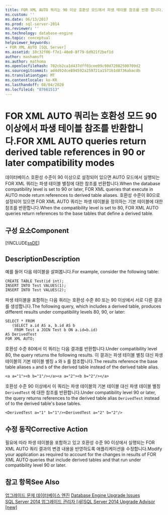 ```yaml
---
title: FOR XML AUTO 쿼리는 90 이상 호환성 모드에서 파생 테이블 참조를 반환 합니다. | Microsoft Docs
ms.custom: ''
ms.date: 06/13/2017
ms.prod: sql-server-2014
ms.reviewer: ''
ms.technology: database-engine
ms.topic: conceptual
helpviewer_keywords:
- FOR XML AUTO [SQL Server]
ms.assetid: 10c32f06-f7e1-40e0-8f79-6d921f2bef1d
author: mashamsft
ms.author: mathoma
ms.openlocfilehash: 702cb2ca1d437dff03cee09c98d72082500709d2
ms.sourcegitcommit: ad4d92dce894592a259721a1571b1d8736abacdb
ms.translationtype: MT
ms.contentlocale: ko-KR
ms.lasthandoff: 08/04/2020
ms.locfileid: "87661513"
---
```

# <a name="for-xml-auto-queries-return-derived-table-references-in-90-or-later-compatibility-modes"></a><span data-ttu-id="4b21b-102">FOR XML AUTO 쿼리는 호환성 모드 90 이상에서 파생 테이블 참조를 반환합니다.</span><span class="sxs-lookup"><span data-stu-id="4b21b-102">FOR XML AUTO queries return derived table references in 90 or later compatibility modes</span></span>
  <span data-ttu-id="4b21b-103">데이터베이스 호환성 수준이 90 이상으로 설정되어 있으면 AUTO 모드에서 실행되는 FOR XML 쿼리는 파생 테이블 별칭에 대한 참조를 반환합니다.</span><span class="sxs-lookup"><span data-stu-id="4b21b-103">When the database compatibility level is set to 90 or later, FOR XML queries that execute in AUTO mode return references to derived table aliases.</span></span> <span data-ttu-id="4b21b-104">호환성 수준이 80으로 설정되어 있으면 FOR XML AUTO 쿼리는 파생 테이블을 정의하는 기본 테이블에 대한 참조를 반환합니다.</span><span class="sxs-lookup"><span data-stu-id="4b21b-104">When the compatibility level is set to 80, FOR XML AUTO queries return references to the base tables that define a derived table.</span></span>  
  
## <a name="component"></a><span data-ttu-id="4b21b-105">구성 요소</span><span class="sxs-lookup"><span data-stu-id="4b21b-105">Component</span></span>  
 [!INCLUDE[ssDE](../../includes/ssde-md.md)]  
  
## <a name="description"></a><span data-ttu-id="4b21b-106">Description</span><span class="sxs-lookup"><span data-stu-id="4b21b-106">Description</span></span>  
 <span data-ttu-id="4b21b-107">예를 들어 다음 테이블을 살펴봅니다.</span><span class="sxs-lookup"><span data-stu-id="4b21b-107">For example, consider the following table:</span></span>  
  
```  
CREATE TABLE Test(id int);  
INSERT INTO Test VALUES(1);  
INSERT INTO Test VALUES(2);  
```  
  
 <span data-ttu-id="4b21b-108">파생 테이블을 포함하는 다음 쿼리는 호환성 수준 80 또는 90 이상에서 서로 다른 결과를 생성합니다.</span><span class="sxs-lookup"><span data-stu-id="4b21b-108">The following query, which includes a derived table, produces different results under compatibility levels 80, 90, or later:</span></span>  
  
```  
SELECT * FROM   
   (SELECT a.id AS a, b.id AS b   
    FROM Test a JOIN Test b ON a.id=b.id)  
AS DerivedTest   
FOR XML AUTO;  
```  
  
 <span data-ttu-id="4b21b-109">호환성 수준 80에서 이 쿼리는 다음 결과를 반환합니다.</span><span class="sxs-lookup"><span data-stu-id="4b21b-109">Under compatibility level 80, the query returns the following results.</span></span> <span data-ttu-id="4b21b-110">이 결과는 파생 테이블 별칭 대신 파생 테이블의 기본 테이블 별칭 `a` 와 `b` 를 참조합니다.</span><span class="sxs-lookup"><span data-stu-id="4b21b-110">The results reference the base table aliases `a` and `b` of the derived table instead of the derived table alias.</span></span>  
  
```  
<a a="1"><b b="1"/></a><a a="2"><b b="2"/></a>  
```  
  
 <span data-ttu-id="4b21b-111">호환성 수준 90 이상에서 이 쿼리는 파생 테이블의 기본 테이블 대신 파생 테이블 별칭 `DerivedTest` 에 대한 참조를 반환합니다.</span><span class="sxs-lookup"><span data-stu-id="4b21b-111">Under compatibility level 90 or later, the query returns references to the derived table alias `DerivedTest` instead of to the derived table's base tables.</span></span>  
  
```  
<DerivedTest a="1" b="1"/><DerivedTest a="2" b="2"/>  
```  
  
## <a name="corrective-action"></a><span data-ttu-id="4b21b-112">수정 동작</span><span class="sxs-lookup"><span data-stu-id="4b21b-112">Corrective Action</span></span>  
 <span data-ttu-id="4b21b-113">필요에 따라 파생 테이블을 포함하고 있고 호환성 수준 90 이상에서 실행되는 FOR XML AUTO 쿼리 결과의 변경 내용을 반영하도록 애플리케이션을 수정합니다.</span><span class="sxs-lookup"><span data-stu-id="4b21b-113">Modify your application as required to account for the changes in results of FOR XML AUTO queries that include derived tables and that run under compatibility level 90 or later.</span></span>  
  
## <a name="see-also"></a><span data-ttu-id="4b21b-114">참고 항목</span><span class="sxs-lookup"><span data-stu-id="4b21b-114">See Also</span></span>  
 <span data-ttu-id="4b21b-115">[업그레이드 문제 데이터베이스 엔진](../../../2014/sql-server/install/database-engine-upgrade-issues.md) </span><span class="sxs-lookup"><span data-stu-id="4b21b-115">[Database Engine Upgrade Issues](../../../2014/sql-server/install/database-engine-upgrade-issues.md) </span></span>  
 [<span data-ttu-id="4b21b-116">SQL Server 2014 업그레이드 관리자 &#91;새&#93;</span><span class="sxs-lookup"><span data-stu-id="4b21b-116">SQL Server 2014 Upgrade Advisor &#91;new&#93;</span></span>](sql-server-2014-upgrade-advisor.md)  
  
  
